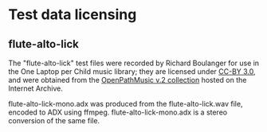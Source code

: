 Test data licensing
===================

flute-alto-lick
---------------

The "flute-alto-lick" test files were recorded by Richard Boulanger for use in the One Laptop per Child music library; they are licensed under [CC-BY 3.0](https://creativecommons.org/licenses/by/3.0/), and were obtained from the [OpenPathMusic v.2 collection](https://archive.org/details/OpenPathMusic44V2) hosted on the Internet Archive.

flute-alto-lick-mono.adx was produced from the flute-alto-lick.wav file, encoded to ADX using ffmpeg. flute-alto-lick-mono.adx is a stereo conversion of the same file.

